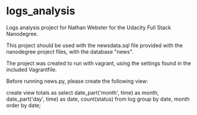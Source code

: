 # logs_analysis

Logs analysis project for Nathan Webster for the Udacity Full Stack Nanodegree.

This project should be used with the newsdata.sql file provided with the nanodegree project files, with the database "news". 

The project was created to run with vagrant, using the settings found in the included Vagrantfile. 

Before running news.py, please create the following view:

create view totals as select date_part('month', time) as month, date_part('day', time) as date, count(status) from log group by date, month order by date;